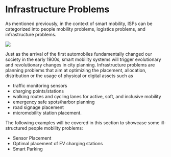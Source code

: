# Infrastructure Problems

As mentioned previously, in the context of smart mobility, ISPs can be categorized into people mobility problems, logistics problems, and infrastructure problems. 

![](../images/PeopleProblems.png)

Just as the arrival of the first automobiles fundamentally changed our society in the early 1900s, smart mobility systems will trigger evolutionary and revolutionary changes in city planning. Infrastructure problems are planning problems that aim at optimizing the placement, allocation, distribution or the usage of physical or digital assets such as 
- traffic monitoring sensors
- charging points/stations
- walking routes and cycling lanes for active, soft, and inclusive mobility
- emergency safe spots/harbor planning
- road signage placement
- micromobility station placement. 

The following examples will be covered in this section to showcase some ill-structured people mobility problems:
- Sensor Placement
- Optimal placement of EV charging stations
- Smart Parking